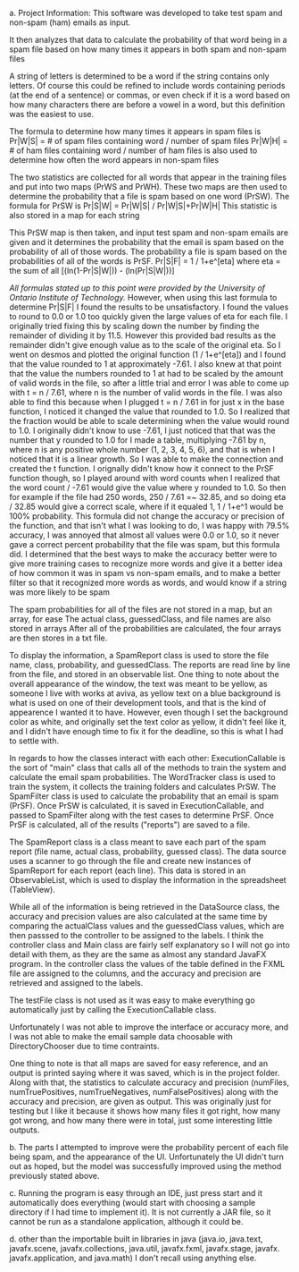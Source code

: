 a. Project Information:
  This software was developed to take test spam and non-spam (ham) emails as input.
  
  It then analyzes that data to calculate the probability of that word being in a spam file 
  based on how many times it appears in both spam and non-spam files
  
  A string of letters is determined to be a word if the string contains only letters.
  Of course this could be refined to include words containing periods (at the end of a sentence) or       commas, or even check if it is a word based on how many characters there are before a vowel in a word,   but this definition was the easiest to use.
  
  The formula to determine how many times it appears in spam files is 
  Pr|W|S| = # of spam files containing word / number of spam files
  Pr|W|H| = # of ham files containing word / number of ham files is also used to determine how often the    word appears in non-spam files
  
  The two statistics are collected for all words that appear in the training files and put into two maps    (PrWS and PrWH). 
  These two maps are then used to determine the probability that a file is spam based on one word         (PrSW). 
  The formula for PrSW is Pr|S|W| = Pr|W|S| / Pr|W|S|+Pr|W|H|
  This statistic is also stored in a map for each string
  
  This PrSW map is then taken, and input test spam and non-spam emails are given and it determines the      probability that the email is spam based on the probability of all of those words. 
  The probability a file is spam based on the probabilities of all of the words is PrSF.
  Pr|S|F| = 1 / 1+e^[eta] where eta = the sum of all [(ln(1-Pr|S|W|)) - (ln(Pr|S|W|))]
  
  *All formulas stated up to this point were provided by the University of Ontario Institute of                Technology.*
  However, when using this last formula to determine Pr|S|F| I found the results to be unsatisfactory. I found the values to round to 0.0 or 1.0 too quickly given the large        values of eta for each file. I originally tried fixing this by scaling down the number by finding the remainder of dividing it by 11.5. 
  However this provided bad results as the remainder didn't give enough value as to the scale of the original eta.
  So I went on desmos and plotted the original function (1 / 1+e^[eta]) and I found that the value      rounded to 1 at approximately -7.61. 
  I also knew at that point that the value the numbers rounded to 1 at had to be scaled by the amount   of valid words in the file, so after a little trial and error I was able    to come up with t = n /     7.61, where n is the number of valid words in the file. 
  I was also able to find this because when I plugged t = n / 7.61 in for just x in the base            function, I noticed it changed the value that rounded to 1.0. 
  So I realized that the fraction would be able to scale determining when the value would round to      1.0.
  I originally didn't know to use -7.61, I just noticed that that was the number that y rounded to 1.0 for 
  I made a table, multiplying -7.61 by n, where n is any positive whole number (1, 2, 3, 4, 5, 6), and that is when I noticed that it is a linear growth. 
  So I was able to make the connection and created the t function. I orignally didn't know how it connect to the PrSF function though, so I played around with word counts when I   realized that the word count / -7.61 would give the value where y rounded to 1.0. 
  So then for example if the file had 250 words, 250 / 7.61 =~ 32.85, and so doing eta / 32.85 would give a correct scale, where if it equaled 1, 1 / 1+e^1 would be 100%           probability. 
  This formula did not change the accuracy or precision of the function, and that isn't what I was looking to do, I was happy with 79.5% accuracy, I was annoyed that almost all   values were 0.0 or 1.0, so it never gave a correct percent probability that the file was spam, but this formula did. 
  I determined that the best ways to make the accuracy better were to give more training cases to recognize more words and give it a better idea of how common it was in spam vs    non-spam emails, and to make a better filter so that it recognized more words as words, and would know if a string was more likely to be spam 
  
  The spam probabilities for all of the files are not stored in a map, but an array, for ease
  The actual class, guessedClass, and file names are also stored in arrays
  After all of the probabilities are calculated, the four arrays are then stores in a txt file. 
  
  To display the information, a SpamReport class is used to store the file name, class, probability, and guessedClass. 
  The reports are read line by line from the file, and stored in an observable list. 
  One thing to note about the overall appearance of the window, the text was meant to be yellow, as someone I live with works at aviva,
  as yellow text on a blue background is what is used on one of their development tools, and that is the kind of appearence I wanted it to have.
  However, even though I set the background color as white, and originally set the text color as yellow, it didn't feel like it, and I didn't have enough time to fix it for the    deadline, so this is what I had to settle with. 
  
  In regards to how the classes interact with each other:
  ExecutionCallable is the sort of "main" class that calls all of the methods to train the system and calculate the email spam probabilities.
  The WordTracker class is used to train the system, it collects the training folders and calculates PrSW.
  The SpamFilter class is used to calculate the probability that an email is spam (PrSF). 
  Once PrSW is calculated, it is saved in ExecutionCallable, and passed to SpamFilter along with the test cases to determine PrSF.
  Once PrSF is calculated, all of the results ("reports") are saved to a file. 
  
  The SpamReport class is a class meant to save each part of the spam report (file name, actual class, probability, guessed class).
  The data source uses a scanner to go through the file and create new instances of SpamReport for each report (each line).
  This data is stored in an ObservableList, which is used to display the information in the spreadsheet (TableView).
  
  While all of the information is being retrieved in the DataSource class, the accuracy and precision values are also calculated at the same time by comparing the actualClass      values and the guessedClass values, which are then passsed to the controller to be assigned to the labels. I think the controller class and Main class are fairly self            explanatory so I will not go into detail with them, as they are the same as almost any standard JavaFX program. 
  In the controller class the values of the table defined in the FXML file are assigned to the columns, and the accuracy and precision are retrieved and assigned to the labels.
  
  The testFile class is not used as it was easy to make everything go automatically just by calling the ExecutionCallable class. 
  
  Unfortunately I was not able to improve the interface or accuracy more, and I was not able to make the email sample data choosable with DirectoryChooser due to time              contraints.
  
  One thing to note is that all maps are saved for easy reference, and an output is printed saying where it was saved, which is in the project folder.
  Along with that, the statistics to calculate accuracy and precision (numFiles, numTruePositives, numTrueNegatives, numFalsePositives) along with the accuracy and precision,      are given as output. This was originally just for testing but I like it because it shows how many files it got right, how many got wrong, and how many there were in total,      just some interesting little outputs.
  
  
  b. The parts I attempted to improve were the probability percent of each file being spam, and the appearance of the UI. Unfortunately the UI didn't turn out as hoped, but the    model was successfully improved using the method previously stated above.
  
  c. Running the program is easy through an IDE, just press start and it automatically does everything (would start with choosing a sample directory if I had time to implement     it).
  It is not currently a JAR file, so it cannot be run as a standalone application, although it could be. 
  
  d. other than the importable built in libraries in java (java.io, java.text, javafx.scene, javafx.collections, java.util, javafx.fxml, javafx.stage, javafx.                     javafx.application, and java.math) I don't recall using anything else. 
